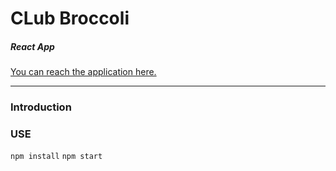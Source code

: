# CLub Broccoli
##### React App
[You can reach the application here.](https://clubbroccoli.com/)
___

### Introduction



### USE
`npm install`
`npm start`